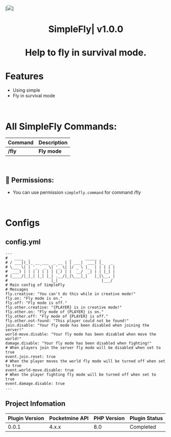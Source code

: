 [![](https://poggit.pmmp.io/shield.state/SimpleFly)]
<div align="center">
<h1>SimpleFly| v1.0.0<h1>
<p>Help to fly in survival mode.</p>
</div>

# Features
- Using simple
- Fly in survival mode

 <br>
  
# All SimpleFly Commands:

| **Command** | **Description** |
| --- | --- |
| **/fly** | **Fly mode** |
<br>
  
## 📃  Permissions:

- You can use permission `simplefly.command` for command /fly
<br>
  
# Configs
## config.yml
 ```
 ---
#   ____  _                 _      _____ _       
 # / ___|(_)_ __ ___  _ __ | | ___|  ___| |_   _ 
 # \___ \| | '_ ` _ \| '_ \| |/ _ \ |_  | | | | |
 #  ___) | | | | | | | |_) | |  __/  _| | | |_| |
 # |____/|_|_| |_| |_| .__/|_|\___|_|   |_|\__, |
 #                   |_|                   |___/ 
# Main config of SimpleFly
# Messages
fly.creative: "You can't do this while in creative mode!"
fly.on: "Fly mode is on."
fly.off: "Fly mode is off."
fly.other.creative: "{PLAYER} is in creative mode!"
fly.other.on: "Fly mode of {PLAYER} is on."
fly.other.off: "Fly mode of {PLAYER} is off."
fly.other.not-found: "This player could not be found!"
join.disable: "Your fly mode has been disabled when joining the server!"
world-move.disable: "Your fly mode has been disabled when move the world!"
damage.disable: "Your fly mode has been disabled when fighting!"
# When players join the server fly mode will be disabled when set to true
event.join.reset: true 
# When the player moves the world fly mode will be turned off when set to true
event.world-move.disable: true 
# When the player fighting fly mode will be turned off when set to true
event.damage.disable: true
...
 ```
## Project Infomation

| Plugin Version | Pocketmine API | PHP Version | Plugin Status |
|---|---|---|---|
| 0.0.1 | 4.x.x | 8.0 | Completed |
 
